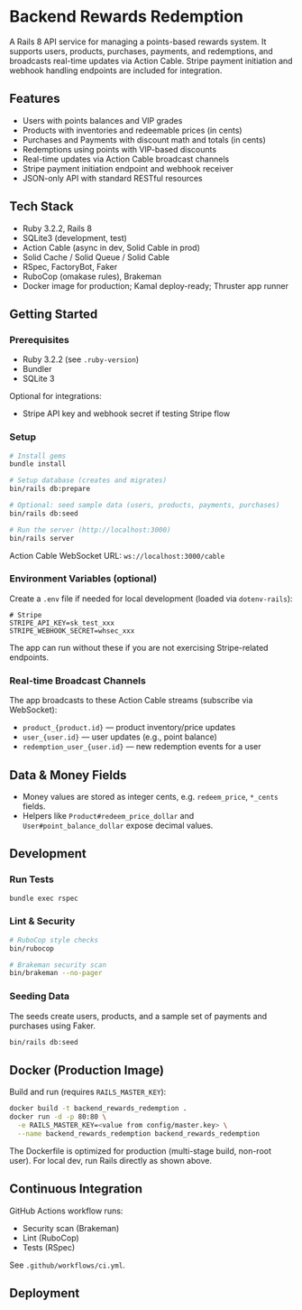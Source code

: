 # Backend Rewards Redemption

A Rails 8 API service for managing a points-based rewards system. It supports users, products, purchases, payments, and redemptions, and broadcasts real-time updates via Action Cable. Stripe payment initiation and webhook handling endpoints are included for integration.

## Features

- Users with points balances and VIP grades
- Products with inventories and redeemable prices (in cents)
- Purchases and Payments with discount math and totals (in cents)
- Redemptions using points with VIP-based discounts
- Real-time updates via Action Cable broadcast channels
- Stripe payment initiation endpoint and webhook receiver
- JSON-only API with standard RESTful resources

## Tech Stack

- Ruby 3.2.2, Rails 8
- SQLite3 (development, test)
- Action Cable (async in dev, Solid Cable in prod)
- Solid Cache / Solid Queue / Solid Cable
- RSpec, FactoryBot, Faker
- RuboCop (omakase rules), Brakeman
- Docker image for production; Kamal deploy-ready; Thruster app runner

## Getting Started

### Prerequisites

- Ruby 3.2.2 (see `.ruby-version`)
- Bundler
- SQLite 3

Optional for integrations:
- Stripe API key and webhook secret if testing Stripe flow

### Setup

```bash
# Install gems
bundle install

# Setup database (creates and migrates)
bin/rails db:prepare

# Optional: seed sample data (users, products, payments, purchases)
bin/rails db:seed

# Run the server (http://localhost:3000)
bin/rails server
```

Action Cable WebSocket URL: `ws://localhost:3000/cable`

### Environment Variables (optional)

Create a `.env` file if needed for local development (loaded via `dotenv-rails`):

```env
# Stripe
STRIPE_API_KEY=sk_test_xxx
STRIPE_WEBHOOK_SECRET=whsec_xxx
```

The app can run without these if you are not exercising Stripe-related endpoints.


### Real-time Broadcast Channels

The app broadcasts to these Action Cable streams (subscribe via WebSocket):

- `product_{product.id}` — product inventory/price updates
- `user_{user.id}` — user updates (e.g., point balance)
- `redemption_user_{user.id}` — new redemption events for a user

## Data & Money Fields

- Money values are stored as integer cents, e.g. `redeem_price`, `*_cents` fields.
- Helpers like `Product#redeem_price_dollar` and `User#point_balance_dollar` expose decimal values.

## Development

### Run Tests

```bash
bundle exec rspec
```

### Lint & Security

```bash
# RuboCop style checks
bin/rubocop

# Brakeman security scan
bin/brakeman --no-pager
```

### Seeding Data

The seeds create users, products, and a sample set of payments and purchases using Faker.

```bash
bin/rails db:seed
```

## Docker (Production Image)

Build and run (requires `RAILS_MASTER_KEY`):

```bash
docker build -t backend_rewards_redemption .
docker run -d -p 80:80 \
  -e RAILS_MASTER_KEY=<value from config/master.key> \
  --name backend_rewards_redemption backend_rewards_redemption
```

The Dockerfile is optimized for production (multi-stage build, non-root user). For local dev, run Rails directly as shown above.

## Continuous Integration

GitHub Actions workflow runs:
- Security scan (Brakeman)
- Lint (RuboCop)
- Tests (RSpec)

See `.github/workflows/ci.yml`.

## Deployment

